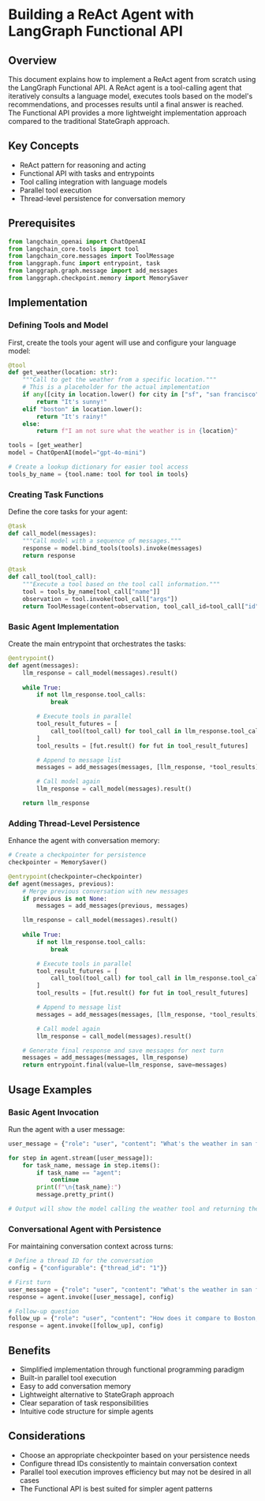 # Building a ReAct Agent with LangGraph Functional API

## Overview
This document explains how to implement a ReAct agent from scratch using the LangGraph Functional API. A ReAct agent is a tool-calling agent that iteratively consults a language model, executes tools based on the model's recommendations, and processes results until a final answer is reached. The Functional API provides a more lightweight implementation approach compared to the traditional StateGraph approach.

## Key Concepts
- ReAct pattern for reasoning and acting
- Functional API with tasks and entrypoints
- Tool calling integration with language models
- Parallel tool execution
- Thread-level persistence for conversation memory

## Prerequisites
```python
from langchain_openai import ChatOpenAI
from langchain_core.tools import tool
from langchain_core.messages import ToolMessage
from langgraph.func import entrypoint, task
from langgraph.graph.message import add_messages
from langgraph.checkpoint.memory import MemorySaver
```

## Implementation

### Defining Tools and Model
First, create the tools your agent will use and configure your language model:

```python
@tool
def get_weather(location: str):
    """Call to get the weather from a specific location."""
    # This is a placeholder for the actual implementation
    if any([city in location.lower() for city in ["sf", "san francisco"]]):
        return "It's sunny!"
    elif "boston" in location.lower():
        return "It's rainy!"
    else:
        return f"I am not sure what the weather is in {location}"

tools = [get_weather]
model = ChatOpenAI(model="gpt-4o-mini")

# Create a lookup dictionary for easier tool access
tools_by_name = {tool.name: tool for tool in tools}
```

### Creating Task Functions
Define the core tasks for your agent:

```python
@task
def call_model(messages):
    """Call model with a sequence of messages."""
    response = model.bind_tools(tools).invoke(messages)
    return response

@task
def call_tool(tool_call):
    """Execute a tool based on the tool call information."""
    tool = tools_by_name[tool_call["name"]]
    observation = tool.invoke(tool_call["args"])
    return ToolMessage(content=observation, tool_call_id=tool_call["id"])
```

### Basic Agent Implementation
Create the main entrypoint that orchestrates the tasks:

```python
@entrypoint()
def agent(messages):
    llm_response = call_model(messages).result()
    
    while True:
        if not llm_response.tool_calls:
            break

        # Execute tools in parallel
        tool_result_futures = [
            call_tool(tool_call) for tool_call in llm_response.tool_calls
        ]
        tool_results = [fut.result() for fut in tool_result_futures]

        # Append to message list
        messages = add_messages(messages, [llm_response, *tool_results])

        # Call model again
        llm_response = call_model(messages).result()

    return llm_response
```

### Adding Thread-Level Persistence
Enhance the agent with conversation memory:

```python
# Create a checkpointer for persistence
checkpointer = MemorySaver()

@entrypoint(checkpointer=checkpointer)
def agent(messages, previous):
    # Merge previous conversation with new messages
    if previous is not None:
        messages = add_messages(previous, messages)

    llm_response = call_model(messages).result()
    
    while True:
        if not llm_response.tool_calls:
            break

        # Execute tools in parallel
        tool_result_futures = [
            call_tool(tool_call) for tool_call in llm_response.tool_calls
        ]
        tool_results = [fut.result() for fut in tool_result_futures]

        # Append to message list
        messages = add_messages(messages, [llm_response, *tool_results])

        # Call model again
        llm_response = call_model(messages).result()

    # Generate final response and save messages for next turn
    messages = add_messages(messages, llm_response)
    return entrypoint.final(value=llm_response, save=messages)
```

## Usage Examples

### Basic Agent Invocation
Run the agent with a user message:

```python
user_message = {"role": "user", "content": "What's the weather in san francisco?"}

for step in agent.stream([user_message]):
    for task_name, message in step.items():
        if task_name == "agent":
            continue
        print(f"\n{task_name}:")
        message.pretty_print()

# Output will show the model calling the weather tool and returning the result
```

### Conversational Agent with Persistence
For maintaining conversation context across turns:

```python
# Define a thread ID for the conversation
config = {"configurable": {"thread_id": "1"}}

# First turn
user_message = {"role": "user", "content": "What's the weather in san francisco?"}
response = agent.invoke([user_message], config)

# Follow-up question
follow_up = {"role": "user", "content": "How does it compare to Boston, MA?"}
response = agent.invoke([follow_up], config)
```

## Benefits
- Simplified implementation through functional programming paradigm
- Built-in parallel tool execution
- Easy to add conversation memory
- Lightweight alternative to StateGraph approach
- Clear separation of task responsibilities
- Intuitive code structure for simple agents

## Considerations
- Choose an appropriate checkpointer based on your persistence needs
- Configure thread IDs consistently to maintain conversation context
- Parallel tool execution improves efficiency but may not be desired in all cases
- The Functional API is best suited for simpler agent patterns
